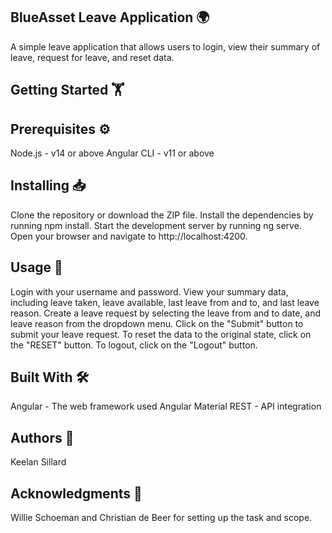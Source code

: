 ## BlueAsset Leave Application 🌍

A simple leave application that allows users to login, view their summary of leave, request for leave, and reset data.

## Getting Started 🏋️

## Prerequisites ⚙️

Node.js - v14 or above
Angular CLI - v11 or above

## Installing 📥

Clone the repository or download the ZIP file.
Install the dependencies by running npm install.
Start the development server by running ng serve.
Open your browser and navigate to http://localhost:4200.

## Usage 🧩

Login with your username and password.
View your summary data, including leave taken, leave available, last leave from and to, and last leave reason.
Create a leave request by selecting the leave from and to date, and leave reason from the dropdown menu.
Click on the "Submit" button to submit your leave request.
To reset the data to the original state, click on the "RESET" button.
To logout, click on the "Logout" button.

## Built With 🛠️

Angular - The web framework used
Angular Material 
REST - API integration

## Authors 🦾

Keelan Sillard

## Acknowledgments 🍻

Willie Schoeman and Christian de Beer for setting up the task and scope.
